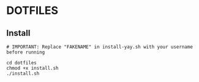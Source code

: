 # DOTFILES

## Install
```
# IMPORTANT: Replace "FAKENAME" in install-yay.sh with your username before running

cd dotfiles
chmod +x install.sh
./install.sh
```
